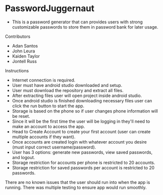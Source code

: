 # PasswordJuggernaut
- This is a password generator that can provides users with strong customizable passwords to store them in password bank for later usage.

Contributors
- Adan Santos
- John Leura
- Kaiden Taylor
- Jontell Russ

Instructions
- Internet connection is required.
- User must have android studio downloaded and setup.
- User must download the repository and extract all files.
- After extracting files user will open project inside android studio.
- Once android studio is finished downloading necessary files user can click the run button to start the app.
- Storage is based on the phone so if user changes phone information will be reset.
- Since it will be the first time the user will be logging in they'll need to make an account to access the app.
- Head to Create Account to create your first account (user can create multiple accounts if they want).
- Once accounts are created login with whatever account you desire (must input correct username/password).
- User has 3 options: generate new passwords, view saved passwords, and logout.
- Storage restriction for accounts per phone is restricted to 20 accounts.
- Storage restriction for saved passwords per account is restricted to 20 passwords.

There are no known issues that the user should run into when the app is running. There was multiple testing to ensure app would run smoothly.

